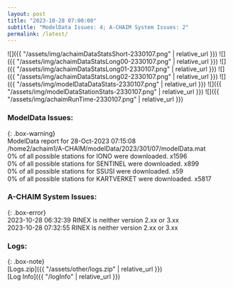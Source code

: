 ```yaml
---
layout: post
title: "2023-10-28 07:00:00"
subtitle: "ModelData Issues: 4; A-CHAIM System Issues: 2"
permalink: /latest/
---
```


![]({{ "/assets/img/achaimDataStatsShort-2330107.png" | relative_url }})
![]({{ "/assets/img/achaimDataStatsLong00-2330107.png" | relative_url }})
![]({{ "/assets/img/achaimDataStatsLong01-2330107.png" | relative_url }})
![]({{ "/assets/img/achaimDataStatsLong02-2330107.png" | relative_url }})
![]({{ "/assets/img/modelDataDataStats-2330107.png" | relative_url }})
![]({{ "/assets/img/modelDataStationStats-2330107.png" | relative_url }})
![]({{ "/assets/img/achaimRunTime-2330107.png" | relative_url }})


### ModelData Issues:  
  
{: .box-warning}  
 ModelData report for 28-Oct-2023 07:15:08   
 /home2/achaim1/A-CHAIM/modelData/2023/301/07/modelData.mat   
 0% of all possible stations for IONO were downloaded. x1596   
 0% of all possible stations for SENTINEL were downloaded. x899   
 0% of all possible stations for SSUSI were downloaded. x59   
 0% of all possible stations for KARTVERKET were downloaded. x5817   
  
### A-CHAIM System Issues:  
  
{: .box-error}  
2023-10-28 06:32:39 RINEX is neither version 2.xx or 3.xx  
2023-10-28 07:32:55 RINEX is neither version 2.xx or 3.xx  

### Logs:  
  
{: .box-note}  
[Logs.zip]({{ "/assets/other/logs.zip" | relative_url }})  
[Log Info]({{ "/logInfo" | relative_url }})  

